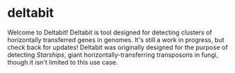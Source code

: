 # deltabit

Welcome to Deltabit! Deltabit is tool designed for detecting clusters of horizontally transferred genes in genomes. It's still a work in progress, but check back for updates! Deltabit was originally designed for the purpose of detecting _Starships_, giant horizontally-transferring transposons in fungi, though it isn't limited to this use case. 
